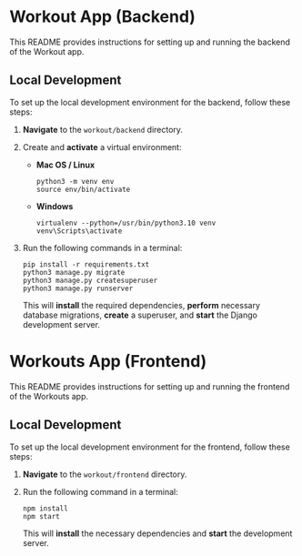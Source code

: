 # Workout App (Backend)

This README provides instructions for setting up and running the backend of the Workout app.

## Local Development

To set up the local development environment for the backend, follow these steps:

1. **Navigate** to the `workout/backend` directory.

2. Create and **activate** a virtual environment:

   - **Mac OS / Linux**
   
     ```shell
     python3 -m venv env
     source env/bin/activate   
     ```
   
   - **Windows**
   
     ```shell
     virtualenv --python=/usr/bin/python3.10 venv 
     venv\Scripts\activate    
     ```

3. Run the following commands in a terminal:

   ```shell
   pip install -r requirements.txt
   python3 manage.py migrate
   python3 manage.py createsuperuser
   python3 manage.py runserver
   ```

   This will **install** the required dependencies, **perform** necessary database migrations, **create** a superuser, and **start** the Django development server.

# Workouts App (Frontend)

This README provides instructions for setting up and running the frontend of the Workouts app.

## Local Development

To set up the local development environment for the frontend, follow these steps:

1. **Navigate** to the `workout/frontend` directory.

2. Run the following command in a terminal:

   ```shell
   npm install 
   npm start
   ```

   This will **install** the necessary dependencies and **start** the development server.